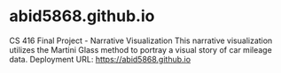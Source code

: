 # abid5868.github.io
CS 416 Final Project - Narrative Visualization
This narrative visualization utilizes the Martini Glass method to portray a visual story of car mileage data. Deployment URL: https://abid5868.github.io
